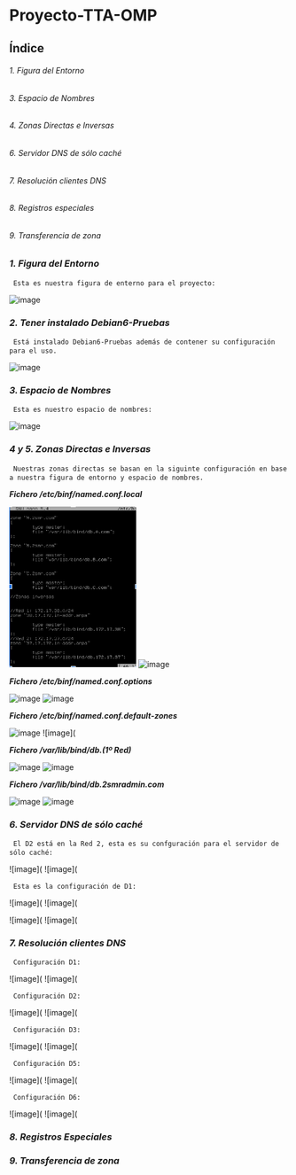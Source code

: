# Proyecto-TTA-OMP




## Índice

###### 1. Figura del Entorno ######
###### 3. Espacio de Nombres ######
###### 4. Zonas Directas e Inversas ######
###### 6. Servidor DNS de sólo caché ######
###### 7. Resolución clientes DNS ######
###### 8. Registros especiales ######
###### 9. Transferencia de zona ######


### *1. Figura del Entorno*
     Esta es nuestra figura de enterno para el proyecto:
![image](https://user-images.githubusercontent.com/116157396/214513913-59001abf-cca0-4532-b785-9ec14b63eaea.png)

### *2. Tener instalado Debian6-Pruebas*
     Está instalado Debian6-Pruebas además de contener su configuración para el uso.
![image](https://user-images.githubusercontent.com/116157396/214515199-857f6d40-9b0f-4212-9da3-ab41eb7bb318.png)

     
### *3. Espacio de Nombres*
     Esta es nuestro espacio de nombres:
![image](https://user-images.githubusercontent.com/116157396/214514480-f3fa04ba-bde1-4c52-ac93-71083be514cc.png)
     
### *4 y 5. Zonas Directas e Inversas*
     Nuestras zonas directas se basan en la siguinte configuración en base a nuestra figura de entorno y espacio de nombres.
  
   ***Fichero /etc/binf/named.conf.local***
   
   ![image](https://github.com/atejtor0610/Proyecto-TTA-OMP/blob/main/capturas/1.png)
   ![image](https://github.com/atejtor0610/Proyecto-TTA-OMP/commit/1e3ca7d15b570a068c246d267a7360ce7d6ae6c8)
   
   ***Fichero /etc/binf/named.conf.options***
   
   ![image](https://github.com/atejtor0610/Proyecto-TTA-OMP/commit/1e3ca7d15b570a068c246d267a7360ce7d6ae6c8)
   ![image](https://github.com/atejtor0610/Proyecto-TTA-OMP/commit/1e3ca7d15b570a068c246d267a7360ce7d6ae6c8)
   
   ***Fichero /etc/binf/named.conf.default-zones***
   
   ![image](https://github.com/atejtor0610/Proyecto-TTA-OMP/commit/1e3ca7d15b570a068c246d267a7360ce7d6ae6c8)
   ![image](
   
  
   ***Fichero /var/lib/bind/db.(1º Red)***
   
   ![image](https://github.com/atejtor0610/Proyecto-TTA-OMP/commit/1e3ca7d15b570a068c246d267a7360ce7d6ae6c8)
   ![image](https://github.com/atejtor0610/Proyecto-TTA-OMP/commit/1e3ca7d15b570a068c246d267a7360ce7d6ae6c8)
   
   

   ***Fichero /var/lib/bind/db.2smradmin.com***
   
   ![image](https://github.com/atejtor0610/Proyecto-TTA-OMP/commit/1e3ca7d15b570a068c246d267a7360ce7d6ae6c8)
   ![image](https://github.com/atejtor0610/Proyecto-TTA-OMP/commit/1e3ca7d15b570a068c246d267a7360ce7d6ae6c8)
   
   
     
### *6. Servidor DNS de sólo caché*  
     El D2 está en la Red 2, esta es su confguración para el servidor de sólo caché:
   ![image](
   ![image](
   
     Esta es la configuración de D1:
   ![image](
   ![image](
   
   ![image](
   ![image](
     

### *7. Resolución clientes DNS* 
     Configuración D1:
   ![image](
   ![image](
   
     Configuración D2:
  ![image](
  ![image](
  
     Configuración D3:
  ![image](
  ![image](
  
     Configuración D5:
   ![image](
   ![image](
   
     Configuración D6:
   ![image](
   ![image](

### *8. Registros Especiales* 

###  *9. Transferencia de zona*








